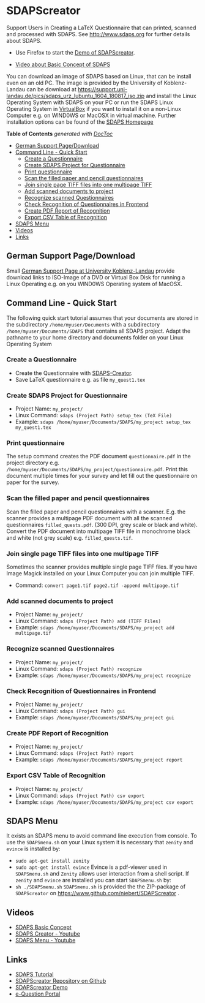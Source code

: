 
# SDAPScreator
Support Users in Creating a LaTeX Questionnaire that can printed, scanned and processed with SDAPS. See http://www.sdaps.org for further details about SDAPS.

* Use Firefox to start the [Demo of SDAPScreator](http://niebert.github.io/SDAPScreator).

* [Video about Basic Concept of SDAPS](https://www.youtube.com/watch?v=qJhvjqMSYmk)


You can download an image of SDAPS based on Linux, that can be install even on an old PC. The image is provided by the University of Koblenz-Landau can be download at https://support.uni-landau.de/pics/sdaps_urz_lubuntu_1604_180817_iso.zip and install the Linux Operating System with SDAPS on your PC or run the SDAPS Linux Operating System in [VirtualBox](https://en.wikipedia.org/wiki/VirtualBox) if you want to install it on a non-Linux Computer e.g. on WlND0WS or MacOSX in virtual machine. Further installation options can be found of the [SDAPS Homepage](https://sdaps.org/Documentation/Tutorial/)

<!-- START doctoc generated TOC please keep comment here to allow auto update -->
<!-- DON'T EDIT THIS SECTION, INSTEAD RE-RUN doctoc TO UPDATE -->
**Table of Contents**  *generated with [DocToc](https://github.com/thlorenz/doctoc)*

- [German Support Page/Download](#german-support-pagedownload)
- [Command Line - Quick Start](#command-line---quick-start)
  - [Create a Questionnaire](#create-a-questionnaire)
  - [Create SDAPS Project for Questionnaire](#create-sdaps-project-for-questionnaire)
  - [Print questionnaire](#print-questionnaire)
  - [Scan the filled paper and pencil questionnaires](#scan-the-filled-paper-and-pencil-questionnaires)
  - [Join single page TIFF files into one multipage TIFF](#join-single-page-tiff-files-into-one-multipage-tiff)
  - [Add scanned documents to project](#add-scanned-documents-to-project)
  - [Recognize scanned Questionnaires](#recognize-scanned-questionnaires)
  - [Check Recognition of Questionnaires in Frontend](#check-recognition-of-questionnaires-in-frontend)
  - [Create PDF Report of Recognition](#create-pdf-report-of-recognition)
  - [Export CSV Table of Recognition](#export-csv-table-of-recognition)
- [SDAPS Menu](#sdaps-menu)
- [Videos](#videos)
- [Links](#links)

<!-- END doctoc generated TOC please keep comment here to allow auto update -->

## German Support Page/Download
Small [German Support Page at University Koblenz-Landau](https://support.uni-landau.de/kb/faq.php?id=80) provide download links to ISO-Image of a DVD or Virtual Box Disk for running a Linux Operating e.g. on you WlND0WS Operating system of MacOSX.

## Command Line - Quick Start
The following quick start tutorial assumes that your documents are stored in the subdirectory `/home/myuser/Documents` with a subdirectory `/home/myuser/Documents/SDAPS` that contains all SDAPS project. Adapt the pathname to your home directory and documents folder on your Linux Operating System

### Create a Questionnaire
* Create the Questionnaire with [SDAPS-Creator](http://niebert.github.io/SDAPScreator).
* Save LaTeX questionnaire e.g. as file `my_quest1.tex`


### Create SDAPS Project for Questionnaire
* Project Name: `my_project/`
* Linux Command:  `sdaps (Project Path) setup_tex (TeX File)`
* Example:  `sdaps /home/myuser/Documents/SDAPS/my_project setup_tex my_quest1.tex`

### Print questionnaire
The setup command creates the PDF document `questionnaire.pdf` in the project directory e.g. `/home/myuser/Documents/SDAPS/my_project/questionnaire.pdf`. Print this document multiple times for your survey and let fill out the questionnaire on paper for the survey.

### Scan the filled paper and pencil questionnaires
Scan the filled paper and pencil questionnaires with a scanner. E.g. the scanner provides a multipage PDF document with all the scanned questionnaires `filled_quests.pdf`. (300 DPI, grey scale or black and white). Convert the PDF document into multipage TIFF file in monochrome black and white (not grey scale) e.g. `filled_quests.tif`.

### Join single page TIFF files into one multipage TIFF
Sometimes the scanner provides multiple single page TIFF files. If you have Image Magick installed on your Linux Computer you can join multiple TIFF.
* Command: `convert page1.tif page2.tif -append multipage.tif`

### Add scanned documents to project

* Project Name: `my_project/`
* Linux Command:  `sdaps (Project Path) add (TIFF Files)`
* Example:  `sdaps /home/myuser/Documents/SDAPS/my_project add  multipage.tif`

### Recognize scanned Questionnaires

* Project Name: `my_project/`
* Linux Command:  `sdaps (Project Path) recognize`
* Example:  `sdaps /home/myuser/Documents/SDAPS/my_project recognize`

### Check Recognition of Questionnaires in Frontend

* Project Name: `my_project/`
* Linux Command:  `sdaps (Project Path) gui`
* Example:  `sdaps /home/myuser/Documents/SDAPS/my_project gui`

### Create PDF Report of Recognition

* Project Name: `my_project/`
* Linux Command:  `sdaps (Project Path) report`
* Example:  `sdaps /home/myuser/Documents/SDAPS/my_project report`

### Export CSV Table of Recognition

* Project Name: `my_project/`
* Linux Command:  `sdaps (Project Path) csv export`
* Example:  `sdaps /home/myuser/Documents/SDAPS/my_project csv export`

## SDAPS Menu
It exists an SDAPS menu to avoid command line execution from console. To use the `SDAPSmenu.sh` on your Linux system it is necessary that `zenity` and `evince` is installed by:
* `sudo apt-get install zenity`
* `sudo apt-get install evince`
Evince is a pdf-viewer used in `SDAPSmenu.sh` and `Zenity` allows user interaction from a shell script. If `zenity` and `evince` are installed you can start `SDAPSmenu.sh` by:
* `sh ./SDAPSmenu.sh`
`SDAPSmenu.sh` is provided the the ZIP-package of `SDAPScreator` on https://www.github.com/niebert/SDAPScreator .


## Videos
* [SDAPS Basic Concept](https://www.youtube.com/watch?v=qJhvjqMSYmk)
* [SDAPS Creator  - Youtube](https://www.youtube.com/watch?v=ZRkTktNf0Dk)
* [SDAPS Menu - Youtube](https://www.youtube.com/watch?v=386l4D3OK0g)

## Links
* [SDAPS Tutorial](https://sdaps.org/Documentation/Tutorial/)
* [SDAPScreator Repository on Github](https://www.github.io/niebert/SDAPScreator)
* [SDAPScreator Demo](https://niebert.github.io/SDAPScreator)
* [e-Question Portal](http://e-question.weebly.com)
